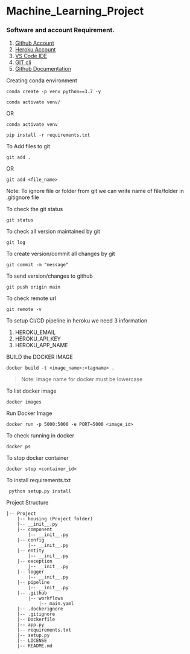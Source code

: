 # Machine_Learning_Project

### Software and account Requirement.

1. [Github Account]()
2. [Heroku Account]()
3. [VS Code IDE]()
4. [GIT cli]()
5. [Github Documentation]()

Creating conda environment
```
conda create -p venv python==3.7 -y
```
```
conda activate venv/
```
OR
```
conda activate venv
```
```
pip install -r requirements.txt
```

To Add files to git
```
git add .
```
OR
```
git add <file_name>
```
Note: To ignore file or folder from git we can write name of file/folder in .gitignore file

To check the git status
```
git status
```

To check all version maintained by git
```
git log
```

To create version/commit all changes by git
```
git commit -m "message"
```

To send version/changes to github
```
git push origin main
```

To check remote url
```
git remote -v
```

To setup CI/CD pipeline in heroku we need 3 information

1. HEROKU_EMAIL
2. HEROKU_API_KEY
3. HEROKU_APP_NAME

BUILD  the DOCKER IMAGE

```
docker build -t <image_name>:<tagname> .
```
>Note: Image name for docker must be lowercase

To list docker image
```
docker images
```

Run Docker Image
```
docker run -p 5000:5000 -e PORT=5000 <image_id>
```

To check running in docker
```
docker ps
```

To stop docker container
```
docker stop <container_id>
```

To install requirements.txt
```
 python setup.py install
```

Project Structure
```
|-- Project
    |-- housing (Project folder)
    |-- __init__.py
    |-- component
        |-- __init__.py
    |-- config
        |-- __init__.py
    |-- entity
        |-- __init__.py
    |-- exception
        |-- __init__.py
    |-- logger
        |-- __init__.py
    |-- pipeline
        |-- __init__.py
    |-- .github
        |-- workflows
            |-- main.yaml
    |-- .dockerignore
    |-- .gitignore
    |-- Dockerfile
    |-- app.py
    |-- requirements.txt
    |-- setup.py
    |-- LICENSE
    |-- README.md

```